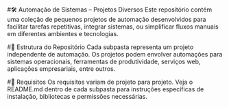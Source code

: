 #🛠️ Automação de Sistemas – Projetos Diversos
Este repositório contém uma coleção de pequenos projetos de automação desenvolvidos para facilitar tarefas repetitivas, integrar sistemas, ou simplificar fluxos manuais em diferentes ambientes e tecnologias.

#📂 Estrutura do Repositório
Cada subpasta representa um projeto independente de automação. Os projetos podem envolver automações para sistemas operacionais, ferramentas de produtividade, serviços web, aplicações empresariais, entre outros.

#📌 Requisitos
Os requisitos variam de projeto para projeto. Veja o README.md dentro de cada subpasta para instruções específicas de instalação, bibliotecas e permissões necessárias.
